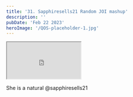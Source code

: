 ```yaml
---
title: '31. Sapphiresells21 Random JOI mashup'
description: ''
pubDate: 'Feb 22 2023'
heroImage: '/QOS-placeholder-1.jpg'
---
```

<iframe src="https://drive.google.com/file/d/1qy0NUNsBHA4o4uxchHWilYmYIe1ORNtd/preview" width="200" height="100" allow="autoplay" allowfullscreen="allowfullscreen"></iframe>

She is a natural @sapphiresells21
